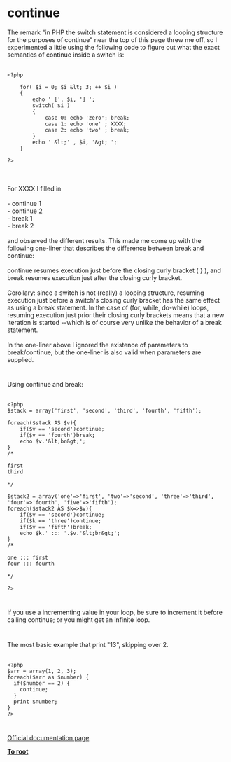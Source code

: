 # continue



The remark "in PHP the switch statement is considered a looping structure for the purposes of continue" near the top of this page threw me off, so I experimented a little using the following code to figure out what the exact semantics of continue inside a switch is:<br><br>

```
<?php

    for( $i = 0; $i &lt; 3; ++ $i )
    {
        echo ' [', $i, '] ';
        switch( $i )
        {
            case 0: echo 'zero'; break;
            case 1: echo 'one' ; XXXX;
            case 2: echo 'two' ; break;
        }
        echo ' &lt;' , $i, '&gt; ';
    }

?>
```
<br><br>For XXXX I filled in<br><br>- continue 1<br>- continue 2<br>- break 1<br>- break 2<br><br>and observed the different results.  This made me come up with the following one-liner that describes the difference between break and continue:<br><br>continue resumes execution just before the closing curly bracket ( } ), and break resumes execution just after the closing curly bracket.<br><br>Corollary: since a switch is not (really) a looping structure, resuming execution just before a switch&apos;s closing curly bracket has the same effect as using a break statement.  In the case of (for, while, do-while) loops, resuming execution just prior their closing curly brackets means that a new iteration is started --which is of course very unlike the behavior of a break statement.<br><br>In the one-liner above I ignored the existence of parameters to break/continue, but the one-liner is also valid when parameters are supplied.  

#

Using continue and break:<br><br>

```
<?php
$stack = array('first', 'second', 'third', 'fourth', 'fifth');

foreach($stack AS $v){
    if($v == 'second')continue;
    if($v == 'fourth')break;
    echo $v.'&lt;br&gt;';
}
/*

first
third

*/

$stack2 = array('one'=>'first', 'two'=>'second', 'three'=>'third', 'four'=>'fourth', 'five'=>'fifth');
foreach($stack2 AS $k=>$v){
    if($v == 'second')continue;
    if($k == 'three')continue;
    if($v == 'fifth')break;
    echo $k.' ::: '.$v.'&lt;br&gt;';
}
/*

one ::: first
four ::: fourth

*/

?>
```
  

#

If you use a incrementing value in your loop, be sure to increment it before calling continue; or you might get an infinite loop.  

#

The most basic example that print "13", skipping over 2.<br><br>

```
<?php
$arr = array(1, 2, 3);
foreach($arr as $number) {
  if($number == 2) {
    continue;
  }
  print $number;
}
?>
```
  

#

[Official documentation page](https://www.php.net/manual/en/control-structures.continue.php)

**[To root](/README.md)**